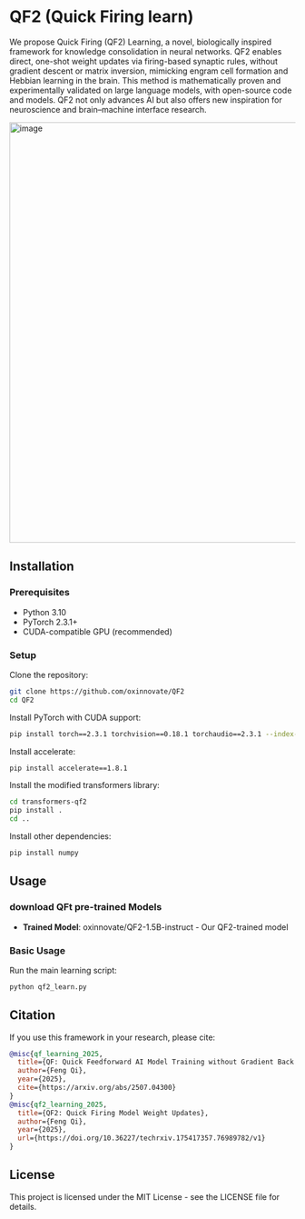 # QF2 (Quick Firing learn)

We propose Quick Firing (QF2) Learning, a novel, biologically inspired framework for knowledge consolidation in neural networks. QF2 enables direct, one-shot weight updates via firing-based synaptic rules, without gradient descent or matrix inversion, mimicking engram cell formation and Hebbian learning in the brain. This method is mathematically proven and experimentally validated on large language models, with open-source code and models. QF2 not only advances AI but also offers new inspiration for neuroscience and brain–machine interface research.

<img width="885" height="740" alt="image" src="https://github.com/user-attachments/assets/dea6238f-32ee-4c64-8aa2-4121a4126236" />

## Installation

### Prerequisites
- Python 3.10
- PyTorch 2.3.1+
- CUDA-compatible GPU (recommended)

### Setup
Clone the repository:
```bash
git clone https://github.com/oxinnovate/QF2
cd QF2
```

Install PyTorch with CUDA support:
```bash
pip install torch==2.3.1 torchvision==0.18.1 torchaudio==2.3.1 --index-url https://download.pytorch.org/whl/cu121
```

Install accelerate:
```bash
pip install accelerate==1.8.1
```

Install the modified transformers library:
```bash
cd transformers-qf2
pip install .
cd ..
```

Install other dependencies:
```bash
pip install numpy
```


## Usage
### download QFt pre-trained Models
- **Trained Model**: oxinnovate/QF2-1.5B-instruct - Our QF2-trained model


### Basic Usage
Run the main learning script:
```bash
python qf2_learn.py
```



## Citation

If you use this framework in your research, please cite:

```bibtex
@misc{qf_learning_2025,
  title={QF: Quick Feedforward AI Model Training without Gradient Back Propagation},
  author={Feng Qi},
  year={2025},
  cite={https://arxiv.org/abs/2507.04300}
}
@misc{qf2_learning_2025,
  title={QF2: Quick Firing Model Weight Updates},
  author={Feng Qi},
  year={2025},
  url={https://doi.org/10.36227/techrxiv.175417357.76989782/v1}
}
```

## License

This project is licensed under the MIT License - see the LICENSE file for details. 
